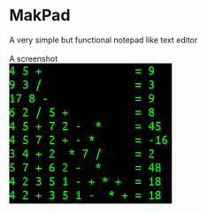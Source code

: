 # MakPad
A very simple but functional notepad like text editor <br><br>
A screenshot <br>
![](https://github.com/kingmak/Postfix_Solver/blob/master/example.png) <br><br>
